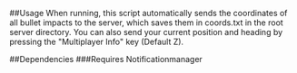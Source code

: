 ##Usage
When running, this script automatically sends the coordinates of all bullet impacts to the server, which saves them in coords.txt in the root server directory.
You can also send your current position and heading by pressing the "Multiplayer Info" key (Default Z).

##Dependencies
###Requires Notificationmanager